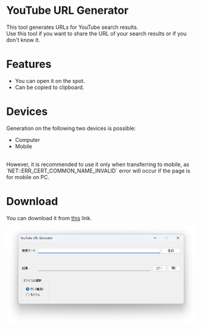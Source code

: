 # YouTube URL Generator

This tool generates URLs for YouTube search results.
<br>Use this tool if you want to share the URL of your search results or if you don't know it.

# Features
* You can open it on the spot.
* Can be copied to clipboard.

# Devices
Generation on the following two devices is possible:
* Computer
* Mobile
<br>
However, it is recommended to use it only when transferring to mobile, as `NET::ERR_CERT_COMMON_NAME_INVALID` error will occur if the page is for mobile on PC.

# Download
You can download it from [this](https://github.com/YuuyaGitHub/C-Apps-Repository/raw/main/YouTube%20URL%20Generator/bin/Release/YouTube%20URL%20Generator.exe) link.

![YouTube URL Generator](screenshot.png)

